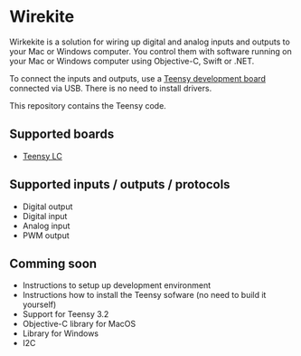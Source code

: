 # Wirekite

Wirkekite is a solution for wiring up digital and analog inputs and outputs to your Mac or Windows computer. You control them with software running on your Mac or Windows computer using Objective-C, Swift or .NET.

To connect the inputs and outputs, use a [Teensy development board](https://www.pjrc.com/teensy/) connected via USB. There is no need to install drivers.

This repository contains the Teensy code.

## Supported boards

- [Teensy LC](https://www.pjrc.com/store/teensylc.html)

## Supported inputs / outputs / protocols

- Digital output
- Digital input
- Analog input
- PWM output

## Comming soon

- Instructions to setup up development environment
- Instructions how to install the Teensy sofware (no need to build it yourself)
- Support for Teensy 3.2
- Objective-C library for MacOS
- Library for Windows
- I2C
